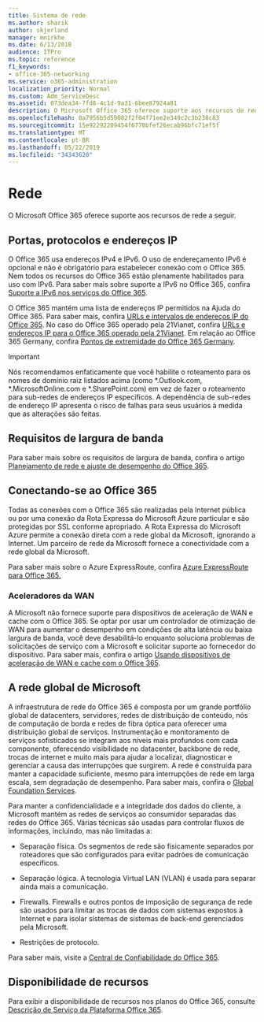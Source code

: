 ```yaml
---
title: Sistema de rede
ms.author: sharik
author: skjerland
manager: mnirkhe
ms.date: 6/13/2018
audience: ITPro
ms.topic: reference
f1_keywords:
- office-365-networking
ms.service: o365-administration
localization_priority: Normal
ms.custom: Adm_ServiceDesc
ms.assetid: 073dea34-7fd8-4c1d-9a31-6bee87924a81
description: O Microsoft Office 365 oferece suporte aos recursos de rede a seguir.
ms.openlocfilehash: 0a7956b5d59082f2f04f71ee2e349c2c3b238c83
ms.sourcegitcommit: 15e92292209454f6778bfef26ecab96bfc71ef5f
ms.translationtype: MT
ms.contentlocale: pt-BR
ms.lasthandoff: 05/22/2019
ms.locfileid: "34343620"
---
```

# <a name="networking"></a>Rede

O Microsoft Office 365 oferece suporte aos recursos de rede a seguir.
  
## <a name="ports-protocols-and-ip-addresses"></a>Portas, protocolos e endereços IP

O Office 365 usa endereços IPv4 e IPv6. O uso de endereçamento IPv6 é opcional e não é obrigatório para estabelecer conexão com o Office 365. Nem todos os recursos do Office 365 estão plenamente habilitados para uso com IPv6. Para saber mais sobre suporte a IPv6 no Office 365, confira [Suporte a IPv6 nos serviços do Office 365](https://go.microsoft.com/fwlink/?LinkID=785121&amp;clcid=0x409).
  
O Office 365 mantém uma lista de endereços IP permitidos na Ajuda do Office 365. Para saber mais, confira [URLs e intervalos de endereços IP do Office 365](https://go.microsoft.com/fwlink/p/?LinkID=243567). No caso do Office 365 operado pela 21Vianet, confira [URLs e endereços IP para o Office 365 operado pela 21Vianet](https://go.microsoft.com/fwlink/?LinkID=733351&amp;clcid=0x409). Em relação ao Office 365 Germany, confira [Pontos de extremidade do Office 365 Germany](https://support.office.com/en-us/article/Office-365-Germany-endpoints-8a113a50-0071-4155-bb8e-eba5a8dbd4c8).
  
> [!IMPORTANT]
> Nós recomendamos enfaticamente que você habilite o roteamento para os nomes de domínio raiz listados acima (como \*.Outlook.com, \*.MicrosoftOnline.com e \*.SharePoint.com) em vez de fazer o roteamento para sub-redes de endereços IP específicos. A dependência de sub-redes de endereço IP apresenta o risco de falhas para seus usuários à medida que as alterações são feitas. 
  
## <a name="bandwidth-requirements"></a>Requisitos de largura de banda

Para saber mais sobre os requisitos de largura de banda, confira o artigo [Planejamento de rede e ajuste de desempenho do Office 365](https://go.microsoft.com/fwlink/p/?LinkID=282467).
  
## <a name="connecting-to-office-365"></a>Conectando-se ao Office 365

Todas as conexões com o Office 365 são realizadas pela Internet pública ou por uma conexão da Rota Expressa do Microsoft Azure particular e são protegidas por SSL conforme apropriado. A Rota Expressa do Microsoft Azure permite a conexão direta com a rede global da Microsoft, ignorando a Internet. Um parceiro de rede da Microsoft fornece a conectividade com a rede global da Microsoft.
  
Para saber mais sobre o Azure ExpressRoute, confira [Azure ExpressRoute para Office 365.](https://aka.ms/expressrouteoffice365)
  
### <a name="wan-accelerators"></a>Aceleradores da WAN

A Microsoft não fornece suporte para dispositivos de aceleração de WAN e cache com o Office 365. Se optar por usar um controlador de otimização de WAN para aumentar o desempenho em condições de alta latência ou baixa largura de banda, você deve desabilitá-lo enquanto soluciona problemas de solicitações de serviço com a Microsoft e solicitar suporte ao fornecedor do dispositivo. Para saber mais, confira o artigo [Usando dispositivos de aceleração de WAN e cache com o Office 365](https://go.microsoft.com/fwlink/p/?LinkID=282468).
  
## <a name="the-global-microsoft-network"></a>A rede global de Microsoft

A infraestrutura de rede do Office 365 é composta por um grande portfólio global de datacenters, servidores, redes de distribuição de conteúdo, nós de computação de borda e redes de fibra óptica para oferecer uma distribuição global de serviços. Instrumentação e monitoramento de serviços sofisticados se integram aos níveis mais profundos com cada componente, oferecendo visibilidade no datacenter, backbone de rede, trocas de internet e muito mais para ajudar a localizar, diagnosticar e gerenciar a causa das interrupções que surgirem. A rede é construída para manter a capacidade suficiente, mesmo para interrupções de rede em larga escala, sem degradação de desempenho. Para saber mais, confira o [Global Foundation Services](https://go.microsoft.com/fwlink/p/?LinkID=282622). 
  
Para manter a confidencialidade e a integridade dos dados do cliente, a Microsoft mantém as redes de serviços ao consumidor separadas das redes do Office 365. Várias técnicas são usadas para controlar fluxos de informações, incluindo, mas não limitadas a:
  
- Separação física. Os segmentos de rede são fisicamente separados por roteadores que são configurados para evitar padrões de comunicação específicos.
    
- Separação lógica. A tecnologia Virtual LAN (VLAN) é usada para separar ainda mais a comunicação.
    
- Firewalls. Firewalls e outros pontos de imposição de segurança de rede são usados para limitar as trocas de dados com sistemas expostos à Internet e para isolar sistemas de sistemas de back-end gerenciados pela Microsoft. 
    
- Restrições de protocolo.
    
Para saber mais, visite a [Central de Confiabilidade do Office 365](https://go.microsoft.com/fwlink/p/?LinkID=282621). 
  
## <a name="feature-availability"></a>Disponibilidade de recursos

Para exibir a disponibilidade de recursos nos planos do Office 365, consulte [Descrição de Serviço da Plataforma Office 365](https://technet.microsoft.com/en-us/library/office-365-platform-service-description.aspx).
  

